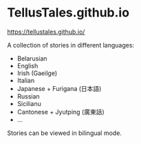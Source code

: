 # TellusTales.github.io
https://tellustales.github.io/

A collection of stories in different languages: 
- Belarusian
- English 
- Irish (Gaeilge)
- Italian
- Japanese + Furigana (日本語)
- Russian
- Sicilianu
- Cantonese + Jyutping (廣東話)
- …

Stories can be viewed in bilingual mode.
